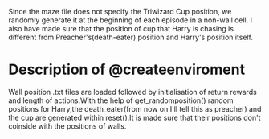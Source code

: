 Since the maze file does not specify the Triwizard Cup position, we randomly generate it at the beginning of each episode in a non-wall cell. I also have made sure that the position of cup that Harry is chasing is different from Preacher's(death-eater) position and Harry's position itself.
# Description of @createenviroment
Wall position .txt files are loaded followed by initialisation of return rewards and length of actions.With the help of get_randomposition() random positions for Harry,the death_eater(from now on I'll tell this as preacher) and the cup are generated within reset().It is made sure that their positions don't coinside with the positions of walls.
